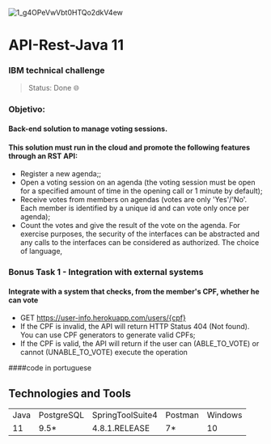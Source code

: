 ![1_g4OPeVwVbt0HTQo2dkV4ew](https://user-images.githubusercontent.com/37045332/124752079-c6e63580-defd-11eb-8b00-68f42c0f6689.png)
<h1>API-Rest-Java 11</h1>
<h3>IBM technical challenge</h3>

> Status: Done 🌐

### Objetivo:
#### Back-end solution to manage voting sessions.
#### This solution must run in the cloud and promote the following features through an RST API:
+ Register a new agenda;;
+ Open a voting session on an agenda (the voting session must be open for a specified amount of time in the opening call or 1 minute by default);
+ Receive votes from members on agendas (votes are only 'Yes'/'No'. Each member is identified by a unique id and can vote only once per agenda);
+ Count the votes and give the result of the vote on the agenda.
For exercise purposes, the security of the interfaces can be abstracted and any calls to the interfaces can be considered as authorized. The choice of language,

### Bonus Task 1 - Integration with external systems
#### Integrate with a system that checks, from the member's CPF, whether he can vote
+ GET https://user-info.herokuapp.com/users/{cpf}
+ If the CPF is invalid, the API will return HTTP Status 404 (Not found). You can use CPF generators to generate valid CPFs;
+ If the CPF is valid, the API will return if the user can (ABLE_TO_VOTE) or cannot (UNABLE_TO_VOTE) execute the operation

####code in portuguese

## Technologies and Tools
<table>
  <tr> 
    <td>Java</td>
    <td>PostgreSQL</td>
    <td>SpringToolSuite4</td>
    <td>Postman</td>
    <td>Windows</td>
  </tr>
  <tr> 
    <td>11</td>
    <td>9.5*</td>
    <td>4.8.1.RELEASE</td>
    <td>7*</td>
    <td>10</td>
  </tr>
</table>
